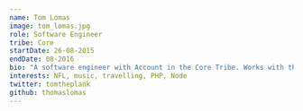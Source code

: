 ```yaml
---
name: Tom Lomas
image: tom_lomas.jpg
role: Software Engineer
tribe: Core
startDate: 26-08-2015
endDate: 08-2016
bio: "A software engineer with Account in the Core Tribe. Works with the account integration API and more recently in improving the payment systems used by deposits and withdrawals."
interests: NFL, music, travelling, PHP, Node
twitter: tomtheplank
github: thomaslomas
---
```

